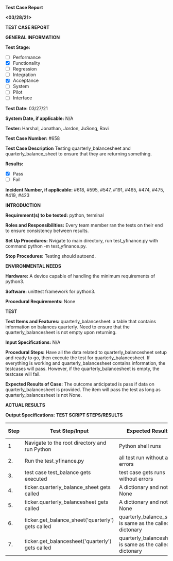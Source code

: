 ﻿

**<yfinance>**

**Test Case Report**

**<03/28/21>**

**TEST CASE REPORT**

**GENERAL INFORMATION**

**Test Stage:**

- [ ] Performance 
- [x] Functionality 
- [ ] Regression 
- [ ] Integration 
- [x] Acceptance 
- [ ] System 
- [ ] Pilot 
- [ ] Interface

**Test Date:** 03/27/21

**System Date, if applicable:** N/A

**Tester:** Harshal, Jonathan, Jordon, JuSong, Ravi

**Test Case Number:** #658

**Test Case Description** Testing quarterly_balancesheet and quarterly_balance_sheet to ensure that they are returning something.

**Results:**

- [x] Pass 
- [ ] Fail

**Incident Number, if applicable:** #618, #595, #547, #191, #465, #474, #475, #419, #423

**INTRODUCTION**

**Requirement(s) to be tested:** python, terminal

**Roles and Responsibilities:** Every team member ran the tests on their end to ensure consistency between results.

**Set Up Procedures:** Nvigate to main directory, run test_yfinance.py with command python -m test_yfinance.py.

**Stop Procedures:** Testing should autoend.

**ENVIRONMENTAL NEEDS**

**Hardware:** A device capable of handling the minimum requirements of python3.

**Software:** unittest framework for python3.

**Procedural Requirements:** None

**TEST**

**Test Items and Features:** quarterly_balancesheet: a table that contains information on balances quarterly. Need to ensure that the quarterly_balancesheet is not empty upon returning.

**Input Specifications:** N/A

**Procedural Steps:** Have all the data related to quarterly_balancesheet setup and ready to go, then execute the test for quarterly_balancesheet. If everything is working and quarterly_balancesheet contains information, the testcases will pass. However, if the quarterly_balancesheet is empty, the testcase will fail.

**Expected Results of Case:** The outcome anticipated is pass if data on quarterly_balancesheet is provided. The item will pass the test as long as quarterly_balancesheet is not None.

**ACTUAL RESULTS**

**Output Specifications:** 
**TEST SCRIPT STEPS/RESULTS**

| Step | Test Step/Input                                             | Expected Results                                         | Actual Results |
|------|-------------------------------------------------------------|----------------------------------------------------------|----------------|
| 1    | Navigate to the root directory and run Python               | Python shell runs                                        | pass           |
| 2.   | Run the test_yfinance.py                                    | all test run without any errors                          | pass           |
| 3.   | test case test_balance gets executed 	                     | test case gets runs without errors                       | pass           |
| 4.   | ticker.quarterly_balance_sheet gets called    	             | A dictionary and not None   		                        | pass           |
| 5.   | ticker.quarterly_balancesheet gets called 	                 | A dictionary and not None                                | pass           |
| 6.   | ticker.get_balance_sheet('quarterly') gets called 	         | quarterly_balance_sheet is same as the called dictonary  | pass           |
| 7.   | ticker.get_balancesheet('quarterly') gets called 	         | quarterly_balancesheet is same as the called dictonary   | pass           |


